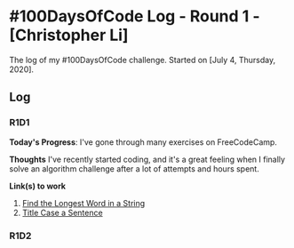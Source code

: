 # #100DaysOfCode Log - Round 1 - [Christopher Li]

The log of my #100DaysOfCode challenge. Started on [July 4, Thursday, 2020].

## Log

### R1D1 

**Today's Progress**: I've gone through many exercises on FreeCodeCamp.

**Thoughts** I've recently started coding, and it's a great feeling when I finally solve an algorithm challenge after a lot of attempts and hours spent.

**Link(s) to work**
1. [Find the Longest Word in a String](https://www.freecodecamp.com/challenges/find-the-longest-word-in-a-string)
2. [Title Case a Sentence](https://www.freecodecamp.com/challenges/title-case-a-sentence)

### R1D2
